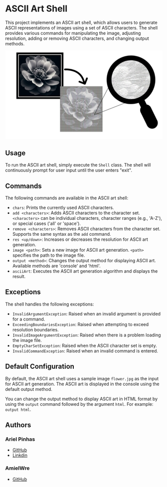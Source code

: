 # ASCII Art Shell

This project implements an ASCII art shell, which allows users to generate ASCII representations of images using a set of ASCII characters. The shell provides various commands for manipulating the image, adjusting resolution, adding or removing ASCII characters, and changing output methods.

![screenshot](asciiArt_screenshot.jpg)
## Usage

To run the ASCII art shell, simply execute the `Shell` class. The shell will continuously prompt for user input until the user enters "exit".



## Commands

The following commands are available in the ASCII art shell:

- `chars`: Prints the currently used ASCII characters.
- `add <characters>`: Adds ASCII characters to the character set. `<characters>` can be individual characters, character ranges (e.g., 'A-Z'), or special cases ('all' or 'space').
- `remove <characters>`: Removes ASCII characters from the character set. Supports the same syntax as the `add` command.
- `res <up/down>`: Increases or decreases the resolution for ASCII art generation.
- `image <path>`: Sets a new image for ASCII art generation. `<path>` specifies the path to the image file.
- `output <method>`: Changes the output method for displaying ASCII art. Available methods are 'console' and 'html'.
- `asciiArt`: Executes the ASCII art generation algorithm and displays the result.

## Exceptions

The shell handles the following exceptions:

- `InvalidArgumentException`: Raised when an invalid argument is provided for a command.
- `ExceedingBoundariesException`: Raised when attempting to exceed resolution boundaries.
- `InvalidImageArgumentException`: Raised when there is a problem loading the image file.
- `EmptyCharSetException`: Raised when the ASCII character set is empty.
- `InvalidCommandException`: Raised when an invalid command is entered.

## Default Configuration

By default, the ASCII art shell uses a sample image `flower.jpg` as the input for ASCII art generation. The ASCII art is displayed in the console using the default output method.

You can change the output method to display ASCII art in HTML format by using the `output` command followed by the argument `html`. For example: `output html`.


## Authors

### Ariel Pinhas
- [GitHub](https://github.com/ariel-pi)
- [Linkdin](http://www.linkedin.com/in/ariel-pinhas)

### AmielWre
- [GitHub](https://github.com/amielwre)
